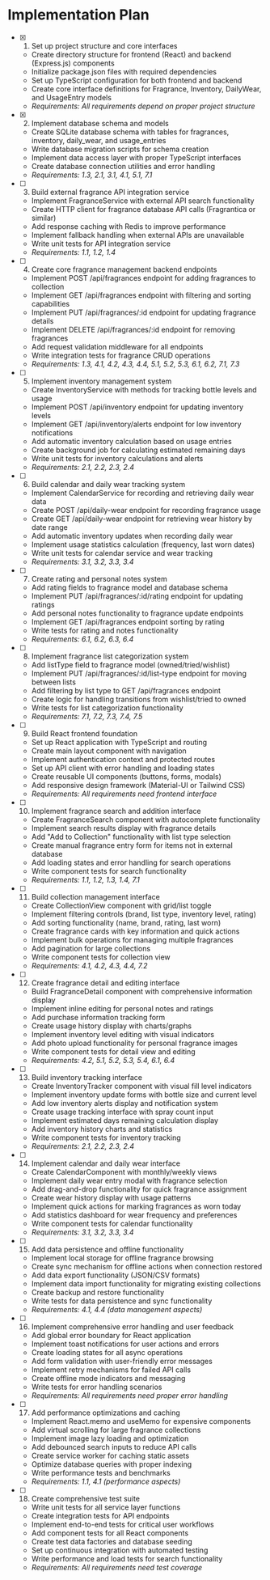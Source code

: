 # Implementation Plan

- [x] 1. Set up project structure and core interfaces
  - Create directory structure for frontend (React) and backend (Express.js) components
  - Initialize package.json files with required dependencies
  - Set up TypeScript configuration for both frontend and backend
  - Create core interface definitions for Fragrance, Inventory, DailyWear, and UsageEntry models
  - _Requirements: All requirements depend on proper project structure_

- [x] 2. Implement database schema and models
  - Create SQLite database schema with tables for fragrances, inventory, daily_wear, and usage_entries
  - Write database migration scripts for schema creation
  - Implement data access layer with proper TypeScript interfaces
  - Create database connection utilities and error handling
  - _Requirements: 1.3, 2.1, 3.1, 4.1, 5.1, 7.1_

- [ ] 3. Build external fragrance API integration service
  - Implement FragranceService with external API search functionality
  - Create HTTP client for fragrance database API calls (Fragrantica or similar)
  - Add response caching with Redis to improve performance
  - Implement fallback handling when external APIs are unavailable
  - Write unit tests for API integration service
  - _Requirements: 1.1, 1.2, 1.4_

- [ ] 4. Create core fragrance management backend endpoints
  - Implement POST /api/fragrances endpoint for adding fragrances to collection
  - Implement GET /api/fragrances endpoint with filtering and sorting capabilities
  - Implement PUT /api/fragrances/:id endpoint for updating fragrance details
  - Implement DELETE /api/fragrances/:id endpoint for removing fragrances
  - Add request validation middleware for all endpoints
  - Write integration tests for fragrance CRUD operations
  - _Requirements: 1.3, 4.1, 4.2, 4.3, 4.4, 5.1, 5.2, 5.3, 6.1, 6.2, 7.1, 7.3_

- [ ] 5. Implement inventory management system
  - Create InventoryService with methods for tracking bottle levels and usage
  - Implement POST /api/inventory endpoint for updating inventory levels
  - Implement GET /api/inventory/alerts endpoint for low inventory notifications
  - Add automatic inventory calculation based on usage entries
  - Create background job for calculating estimated remaining days
  - Write unit tests for inventory calculations and alerts
  - _Requirements: 2.1, 2.2, 2.3, 2.4_

- [ ] 6. Build calendar and daily wear tracking system
  - Implement CalendarService for recording and retrieving daily wear data
  - Create POST /api/daily-wear endpoint for recording fragrance usage
  - Create GET /api/daily-wear endpoint for retrieving wear history by date range
  - Add automatic inventory updates when recording daily wear
  - Implement usage statistics calculation (frequency, last worn dates)
  - Write unit tests for calendar service and wear tracking
  - _Requirements: 3.1, 3.2, 3.3, 3.4_

- [ ] 7. Create rating and personal notes system
  - Add rating fields to fragrance model and database schema
  - Implement PUT /api/fragrances/:id/rating endpoint for updating ratings
  - Add personal notes functionality to fragrance update endpoints
  - Implement GET /api/fragrances endpoint sorting by rating
  - Write tests for rating and notes functionality
  - _Requirements: 6.1, 6.2, 6.3, 6.4_

- [ ] 8. Implement fragrance list categorization system
  - Add listType field to fragrance model (owned/tried/wishlist)
  - Implement PUT /api/fragrances/:id/list-type endpoint for moving between lists
  - Add filtering by list type to GET /api/fragrances endpoint
  - Create logic for handling transitions from wishlist/tried to owned
  - Write tests for list categorization functionality
  - _Requirements: 7.1, 7.2, 7.3, 7.4, 7.5_

- [ ] 9. Build React frontend foundation
  - Set up React application with TypeScript and routing
  - Create main layout component with navigation
  - Implement authentication context and protected routes
  - Set up API client with error handling and loading states
  - Create reusable UI components (buttons, forms, modals)
  - Add responsive design framework (Material-UI or Tailwind CSS)
  - _Requirements: All requirements need frontend interface_

- [ ] 10. Implement fragrance search and addition interface
  - Create FragranceSearch component with autocomplete functionality
  - Implement search results display with fragrance details
  - Add "Add to Collection" functionality with list type selection
  - Create manual fragrance entry form for items not in external database
  - Add loading states and error handling for search operations
  - Write component tests for search functionality
  - _Requirements: 1.1, 1.2, 1.3, 1.4, 7.1_

- [ ] 11. Build collection management interface
  - Create CollectionView component with grid/list toggle
  - Implement filtering controls (brand, list type, inventory level, rating)
  - Add sorting functionality (name, brand, rating, last worn)
  - Create fragrance cards with key information and quick actions
  - Implement bulk operations for managing multiple fragrances
  - Add pagination for large collections
  - Write component tests for collection view
  - _Requirements: 4.1, 4.2, 4.3, 4.4, 7.2_

- [ ] 12. Create fragrance detail and editing interface
  - Build FragranceDetail component with comprehensive information display
  - Implement inline editing for personal notes and ratings
  - Add purchase information tracking form
  - Create usage history display with charts/graphs
  - Implement inventory level editing with visual indicators
  - Add photo upload functionality for personal fragrance images
  - Write component tests for detail view and editing
  - _Requirements: 4.2, 5.1, 5.2, 5.3, 5.4, 6.1, 6.4_

- [ ] 13. Build inventory tracking interface
  - Create InventoryTracker component with visual fill level indicators
  - Implement inventory update forms with bottle size and current level
  - Add low inventory alerts display and notification system
  - Create usage tracking interface with spray count input
  - Implement estimated days remaining calculation display
  - Add inventory history charts and statistics
  - Write component tests for inventory tracking
  - _Requirements: 2.1, 2.2, 2.3, 2.4_

- [ ] 14. Implement calendar and daily wear interface
  - Create CalendarComponent with monthly/weekly views
  - Implement daily wear entry modal with fragrance selection
  - Add drag-and-drop functionality for quick fragrance assignment
  - Create wear history display with usage patterns
  - Implement quick actions for marking fragrances as worn today
  - Add statistics dashboard for wear frequency and preferences
  - Write component tests for calendar functionality
  - _Requirements: 3.1, 3.2, 3.3, 3.4_

- [ ] 15. Add data persistence and offline functionality
  - Implement local storage for offline fragrance browsing
  - Create sync mechanism for offline actions when connection restored
  - Add data export functionality (JSON/CSV formats)
  - Implement data import functionality for migrating existing collections
  - Create backup and restore functionality
  - Write tests for data persistence and sync functionality
  - _Requirements: 4.1, 4.4 (data management aspects)_

- [ ] 16. Implement comprehensive error handling and user feedback
  - Add global error boundary for React application
  - Implement toast notifications for user actions and errors
  - Create loading states for all async operations
  - Add form validation with user-friendly error messages
  - Implement retry mechanisms for failed API calls
  - Create offline mode indicators and messaging
  - Write tests for error handling scenarios
  - _Requirements: All requirements need proper error handling_

- [ ] 17. Add performance optimizations and caching
  - Implement React.memo and useMemo for expensive components
  - Add virtual scrolling for large fragrance collections
  - Implement image lazy loading and optimization
  - Add debounced search inputs to reduce API calls
  - Create service worker for caching static assets
  - Optimize database queries with proper indexing
  - Write performance tests and benchmarks
  - _Requirements: 1.1, 4.1 (performance aspects)_

- [ ] 18. Create comprehensive test suite
  - Write unit tests for all service layer functions
  - Create integration tests for API endpoints
  - Implement end-to-end tests for critical user workflows
  - Add component tests for all React components
  - Create test data factories and database seeding
  - Set up continuous integration with automated testing
  - Write performance and load tests for search functionality
  - _Requirements: All requirements need test coverage_